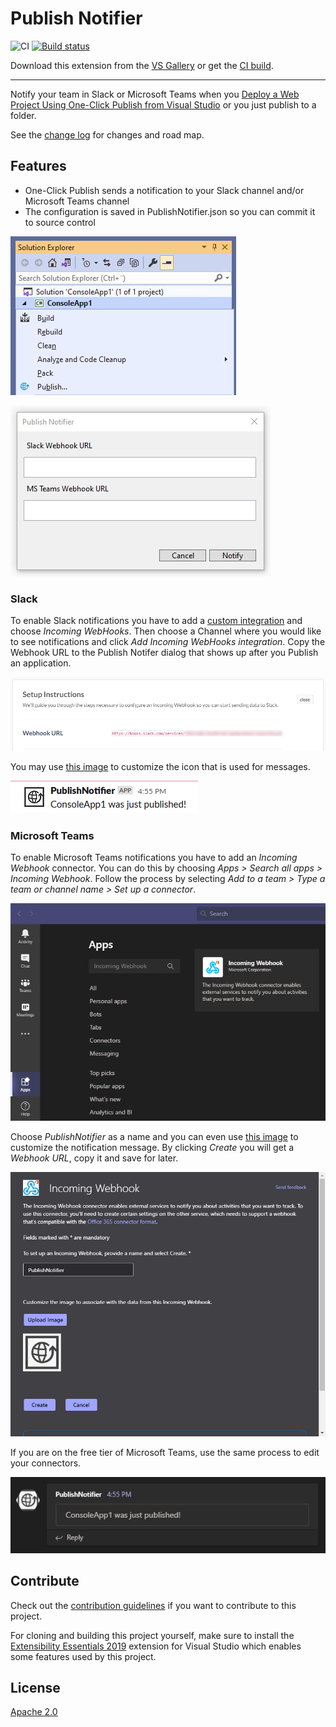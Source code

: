 # Publish Notifier

![CI](https://github.com/dalibormesaric/PublishNotifier/workflows/CI/badge.svg)
[![Build status](https://ci.appveyor.com/api/projects/status/6sm7bs39dqck0n37?svg=true)](https://ci.appveyor.com/project/dalibormesaric/publishnotifier)

<!-- Update the VS Gallery link after you upload the VSIX-->
Download this extension from the [VS Gallery](https://marketplace.visualstudio.com/items?itemName=dalibormesaric.PublishNotifier)
or get the [CI build](http://vsixgallery.com/extension/763d21f2-0b6e-49d1-ac3c-bd3a74e78566/).

---------------------------------------

Notify your team in Slack or Microsoft Teams when you [Deploy a Web Project Using One-Click Publish from Visual Studio](https://msdn.microsoft.com/en-us/library/dd465337(v=vs.110).aspx) or you just publish to a folder.

See the [change log](CHANGELOG.md) for changes and road map.

## Features

- One-Click Publish sends a notification to your Slack channel and/or Microsoft Teams channel
- The configuration is saved in PublishNotifier.json so you can commit it to source control

![Publish](./docs/publish.png)

![Configuration](./docs/config.png)

### Slack
To enable Slack notifications you have to add a [custom integration](https://slack.com/apps/build/custom-integration) and choose *Incoming WebHooks*. Then choose a Channel where you would like to see notifications and click *Add Incoming WebHooks integration*. Copy the Webhook URL to the Publish Notifer dialog that shows up after you Publish an application.

![Slack Webhook URL](./docs/slack_webhook_url.png)

You may use [this image](./PublishNotifier/Resources/Preview.png) to customize the icon that is used for messages.

![Slack Notification](./docs/slack_notification.png)

### Microsoft Teams
To enable Microsoft Teams notifications you have to add an *Incoming Webhook* connector. You can do this by choosing *Apps > Search all apps > Incoming Webhook*. Follow the process by selecting *Add to a team > Type a team or channel name > Set up a connector*.

![Microsoft Teams Apps](./docs/msteams_apps.png)

Choose *PublishNotifier* as a name and you can even use [this image](./PublishNotifier/Resources/Preview.png) to customize the notification message. By clicking *Create* you will get a *Webhook URL*, copy it and save for later.

![Microsoft Teams Incoming Webhook](./docs/msteams_incoming_webhook.png)

If you are on the free tier of Microsoft Teams, use the same process to edit your connectors.

![Microsoft Teams Notification](./docs/msteams_notification.png)

## Contribute
Check out the [contribution guidelines](CONTRIBUTING.md)
if you want to contribute to this project.

For cloning and building this project yourself, make sure
to install the
[Extensibility Essentials 2019](https://marketplace.visualstudio.com/items?itemName=MadsKristensen.ExtensibilityEssentials2019)
extension for Visual Studio which enables some features
used by this project.

## License
[Apache 2.0](LICENSE)